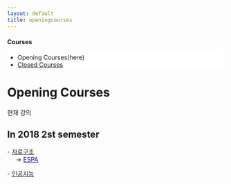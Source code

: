 ```yaml
---
layout: default
title: openingcourses
---
```

<h4>Courses</h4>
 <div class="linklink" style = "background-color:#ffffff;border-radius:0 15px;align:right;">
          <ul class="posts-list">
            <li>Opening Courses(here)
            </li>
            <li class="post-link">
                <a class="post-title" href="https://youngjoongko.github.io/Courses/closedcourses/">Closed Courses</a>
            </li>
          </ul>
  </div>
  
  <div class="post">
  <h1 class="pageTitle">Opening Courses</h1>	
  <p class="meta">현재 강의</p>
  <h2>In 2018 2st semester</h2>
   <p>- <a href="javascript:na_open_window('win', 'https://dais.donga.ac.kr/board/list.asp?name=univislab52', 0, 0, 1024, 768, 1, 0, 1, 1, 1)" target="_self">자료구조</a>
    <br>
   &nbsp;&nbsp;&nbsp;&nbsp;&nbsp;→ <a href="javascript:na_open_window('win', 'http://espa.donga.ac.kr/ds2019', 0, 0, 1024, 768, 1, 0, 1, 1, 1)" target="_self"><font color="blue">ESPA</font></a></p>
    <p>- <a href="javascript:na_open_window('win', 'https://dais.donga.ac.kr/board/list.asp?name=univislab60', 0, 0, 1024, 768, 1, 0, 1, 1, 1)" target="_self"><u>인공지능</u></a></p>

